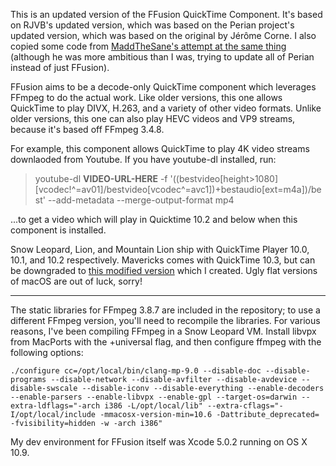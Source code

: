This is an updated version of the FFusion QuickTime Component. It's based on RJVB's updated version, which was based on the Perian project's updated version, which was based on the original by Jérôme Corne. I also copied some code from [MaddTheSane's attempt at the same thing](https://github.com/MaddTheSane/perian/compare/updatedFFMpeg) (although he was more ambitious than I was, trying to update all of Perian instead of just FFusion).

FFusion aims to be a decode-only QuickTime component which leverages FFmpeg to do the actual work. Like older versions, this one allows QuickTime to play DIVX, H.263, and a variety of other video formats. Unlike older versions, this one can also play HEVC videos and VP9 streams, because it's based off FFmpeg 3.4.8.

For example, this component allows QuickTime to play 4K video streams downlaoded from Youtube. If you have youtube-dl installed, run:
> youtube-dl **VIDEO-URL-HERE** -f '((bestvideo[height>1080][vcodec!^=av01]/bestvideo[vcodec^=avc1])+bestaudio[ext=m4a])/best' --add-metadata --merge-output-format mp4

...to get a video which will play in Quicktime 10.2 and below when this component is installed.

Snow Leopard, Lion, and Mountain Lion ship with QuickTime Player 10.0, 10.1, and 10.2 respectively. Mavericks comes with QuickTime 10.3, but can be downgraded to [this modified version](https://github.com/Wowfunhappy/QuickTime-Fixer/releases) which I created. Ugly flat versions of macOS are out of luck, sorry!

---

The static libraries for FFmpeg 3.8.7 are included in the repository; to use a different FFmpeg version, you'll need to recompile the libraries. For various reasons, I've been compiling FFmpeg in a Snow Leopard VM. Install libvpx from MacPorts with the +universal flag, and then configure ffmpeg with the following options:

`./configure cc=/opt/local/bin/clang-mp-9.0 --disable-doc --disable-programs --disable-network --disable-avfilter --disable-avdevice --disable-swscale --disable-iconv --disable-everything --enable-decoders --enable-parsers --enable-libvpx --enable-gpl --target-os=darwin --extra-ldflags="-arch i386 -L/opt/local/lib" --extra-cflags="-I/opt/local/include -mmacosx-version-min=10.6 -Dattribute_deprecated= -fvisibility=hidden -w -arch i386"`

My dev environment for FFusion itself was Xcode 5.0.2 running on OS X 10.9.
